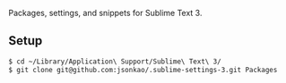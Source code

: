Packages, settings, and snippets for Sublime Text 3.

## Setup

```sh
$ cd ~/Library/Application\ Support/Sublime\ Text\ 3/
$ git clone git@github.com:jsonkao/.sublime-settings-3.git Packages
```
